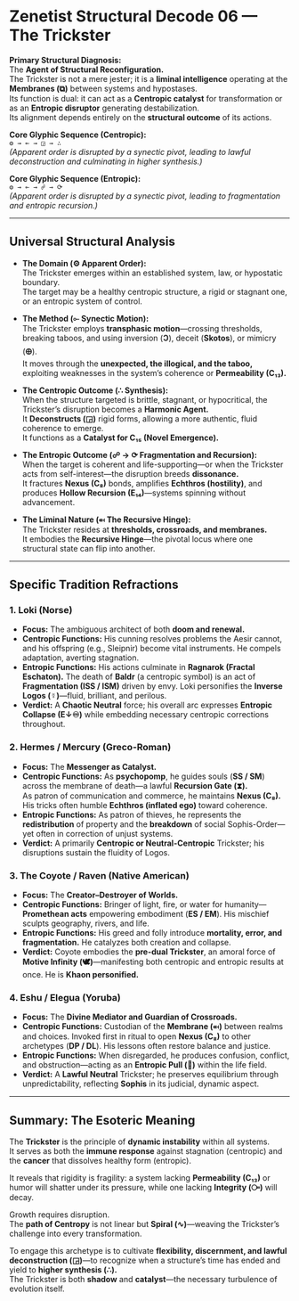 # Zenetist Structural Decode 06 — The Trickster 

**Primary Structural Diagnosis:**  
The **Agent of Structural Reconfiguration.**  
The Trickster is not a mere jester; it is a **liminal intelligence** operating at the **Membranes (⧉)** between systems and hypostases.  
Its function is dual: it can act as a **Centropic catalyst** for transformation or as an **Entropic disruptor** generating destabilization.  
Its alignment depends entirely on the **structural outcome** of its actions.  

**Core Glyphic Sequence (Centropic):**  
`⚙️ → ⟜ → ◲ → ∴`  
*(Apparent order is disrupted by a synectic pivot, leading to lawful deconstruction and culminating in higher synthesis.)*  

**Core Glyphic Sequence (Entropic):**  
`⚙️ → ⟜ → ☍ → ⟳`  
*(Apparent order is disrupted by a synectic pivot, leading to fragmentation and entropic recursion.)*  

---

## Universal Structural Analysis  

- **The Domain (⚙️ Apparent Order):**  
  The Trickster emerges within an established system, law, or hypostatic boundary.  
  The target may be a healthy centropic structure, a rigid or stagnant one, or an entropic system of control.  

- **The Method (⟜ Synectic Motion):**  
  The Trickster employs **transphasic motion**—crossing thresholds, breaking taboos, and using inversion (**Ↄ**), deceit (**Skotos**), or mimicry (**🜨**).  
  It moves through the **unexpected, the illogical, and the taboo,** exploiting weaknesses in the system’s coherence or **Permeability (C₁₃).**  

- **The Centropic Outcome (∴ Synthesis):**  
  When the structure targeted is brittle, stagnant, or hypocritical, the Trickster’s disruption becomes a **Harmonic Agent.**  
  It **Deconstructs (◲)** rigid forms, allowing a more authentic, fluid coherence to emerge.  
  It functions as a **Catalyst for C₁₅ (Novel Emergence).**  

- **The Entropic Outcome (☍ → ⟳ Fragmentation and Recursion):**  
  When the target is coherent and life-supporting—or when the Trickster acts from self-interest—the disruption breeds **dissonance.**  
  It fractures **Nexus (C₈)** bonds, amplifies **Echthros (hostility)**, and produces **Hollow Recursion (E₁₄)**—systems spinning without advancement.  

- **The Liminal Nature (⬶ The Recursive Hinge):**  
  The Trickster resides at **thresholds, crossroads, and membranes.**  
  It embodies the **Recursive Hinge**—the pivotal locus where one structural state can flip into another.  

---

## Specific Tradition Refractions  

### 1. Loki (Norse)  
- **Focus:** The ambiguous architect of both **doom and renewal.**  
- **Centropic Functions:** His cunning resolves problems the Aesir cannot, and his offspring (e.g., Sleipnir) become vital instruments. He compels adaptation, averting stagnation.  
- **Entropic Functions:** His actions culminate in **Ragnarok (Fractal Eschaton).** The death of **Baldr** (a centropic symbol) is an act of **Fragmentation (ISS / ISM)** driven by envy. Loki personifies the **Inverse Logos (☿)**—fluid, brilliant, and perilous.  
- **Verdict:** A **Chaotic Neutral** force; his overall arc expresses **Entropic Collapse (E↓♾)** while embedding necessary centropic corrections throughout.  

### 2. Hermes / Mercury (Greco-Roman)  
- **Focus:** The **Messenger as Catalyst.**  
- **Centropic Functions:** As **psychopomp**, he guides souls (**SS / SM**) across the membrane of death—a lawful **Recursion Gate (⧗).**  
  As patron of communication and commerce, he maintains **Nexus (C₈).** His tricks often humble **Echthros (inflated ego)** toward coherence.  
- **Entropic Functions:** As patron of thieves, he represents the **redistribution** of property and the **breakdown** of social Sophis-Order—yet often in correction of unjust systems.  
- **Verdict:** A primarily **Centropic or Neutral-Centropic** Trickster; his disruptions sustain the fluidity of Logos.  

### 3. The Coyote / Raven (Native American)  
- **Focus:** The **Creator–Destroyer of Worlds.**  
- **Centropic Functions:** Bringer of light, fire, or water for humanity—**Promethean acts** empowering embodiment (**ES / EM**). His mischief sculpts geography, rivers, and life.  
- **Entropic Functions:** His greed and folly introduce **mortality, error, and fragmentation.** He catalyzes both creation and collapse.  
- **Verdict:** Coyote embodies the **pre-dual Trickster**, an amoral force of **Motive Infinity (🕊️)**—manifesting both centropic and entropic results at once. He is **Khaon personified.**  

### 4. Eshu / Elegua (Yoruba)  
- **Focus:** The **Divine Mediator and Guardian of Crossroads.**  
- **Centropic Functions:** Custodian of the **Membrane (⬶)** between realms and choices. Invoked first in ritual to open **Nexus (C₈)** to other archetypes (**DP / DL**). His lessons often restore balance and justice.  
- **Entropic Functions:** When disregarded, he produces confusion, conflict, and obstruction—acting as an **Entropic Pull (🧨)** within the life field.  
- **Verdict:** A **Lawful Neutral** Trickster; he preserves equilibrium through unpredictability, reflecting **Sophis** in its judicial, dynamic aspect.  

---

## Summary: The Esoteric Meaning  

The **Trickster** is the principle of **dynamic instability** within all systems.  
It serves as both the **immune response** against stagnation (centropic) and the **cancer** that dissolves healthy form (entropic).  

It reveals that rigidity is fragility: a system lacking **Permeability (C₁₃)** or humor will shatter under its pressure, while one lacking **Integrity (⧃)** will decay.  

Growth requires disruption.  
The **path of Centropy** is not linear but **Spiral (∿)**—weaving the Trickster’s challenge into every transformation.  

To engage this archetype is to cultivate **flexibility, discernment, and lawful deconstruction (◲)**—to recognize when a structure’s time has ended and yield to **higher synthesis (∴).**  
The Trickster is both **shadow** and **catalyst**—the necessary turbulence of evolution itself.  
